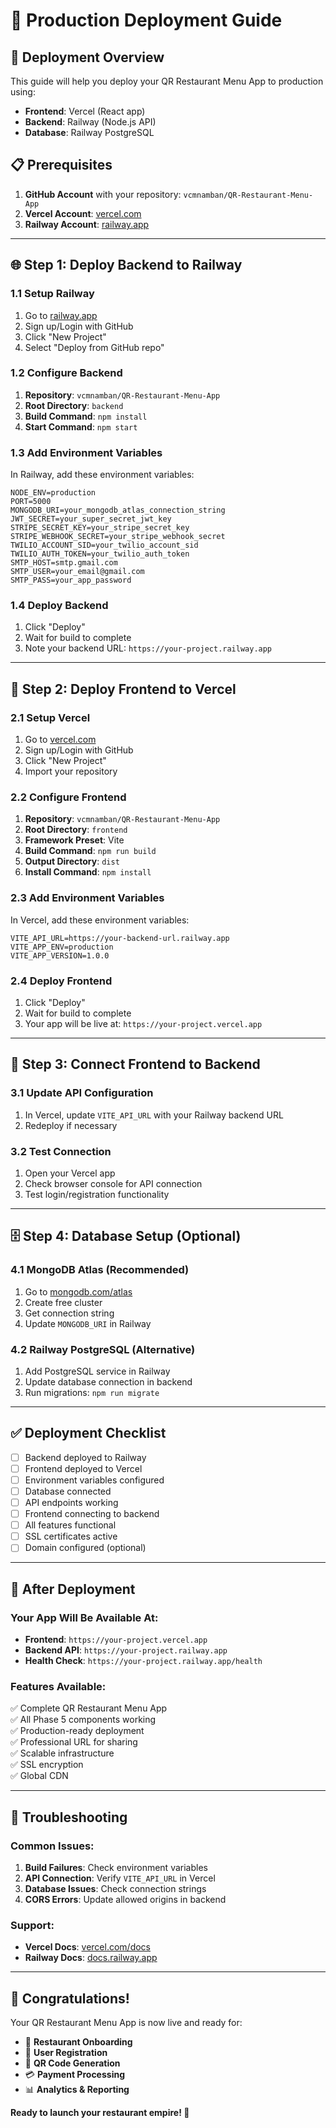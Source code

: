 # 🚀 Production Deployment Guide

## 🎯 **Deployment Overview**
This guide will help you deploy your QR Restaurant Menu App to production using:
- **Frontend**: Vercel (React app)
- **Backend**: Railway (Node.js API)
- **Database**: Railway PostgreSQL

## 📋 **Prerequisites**
1. **GitHub Account** with your repository: `vcmnamban/QR-Restaurant-Menu-App`
2. **Vercel Account**: [vercel.com](https://vercel.com)
3. **Railway Account**: [railway.app](https://railway.app)

---

## 🌐 **Step 1: Deploy Backend to Railway**

### 1.1 Setup Railway
1. Go to [railway.app](https://railway.app)
2. Sign up/Login with GitHub
3. Click "New Project"
4. Select "Deploy from GitHub repo"

### 1.2 Configure Backend
1. **Repository**: `vcmnamban/QR-Restaurant-Menu-App`
2. **Root Directory**: `backend`
3. **Build Command**: `npm install`
4. **Start Command**: `npm start`

### 1.3 Add Environment Variables
In Railway, add these environment variables:
```env
NODE_ENV=production
PORT=5000
MONGODB_URI=your_mongodb_atlas_connection_string
JWT_SECRET=your_super_secret_jwt_key
STRIPE_SECRET_KEY=your_stripe_secret_key
STRIPE_WEBHOOK_SECRET=your_stripe_webhook_secret
TWILIO_ACCOUNT_SID=your_twilio_account_sid
TWILIO_AUTH_TOKEN=your_twilio_auth_token
SMTP_HOST=smtp.gmail.com
SMTP_USER=your_email@gmail.com
SMTP_PASS=your_app_password
```

### 1.4 Deploy Backend
1. Click "Deploy"
2. Wait for build to complete
3. Note your backend URL: `https://your-project.railway.app`

---

## 🎨 **Step 2: Deploy Frontend to Vercel**

### 2.1 Setup Vercel
1. Go to [vercel.com](https://vercel.com)
2. Sign up/Login with GitHub
3. Click "New Project"
4. Import your repository

### 2.2 Configure Frontend
1. **Repository**: `vcmnamban/QR-Restaurant-Menu-App`
2. **Root Directory**: `frontend`
3. **Framework Preset**: Vite
4. **Build Command**: `npm run build`
5. **Output Directory**: `dist`
6. **Install Command**: `npm install`

### 2.3 Add Environment Variables
In Vercel, add these environment variables:
```env
VITE_API_URL=https://your-backend-url.railway.app
VITE_APP_ENV=production
VITE_APP_VERSION=1.0.0
```

### 2.4 Deploy Frontend
1. Click "Deploy"
2. Wait for build to complete
3. Your app will be live at: `https://your-project.vercel.app`

---

## 🔗 **Step 3: Connect Frontend to Backend**

### 3.1 Update API Configuration
1. In Vercel, update `VITE_API_URL` with your Railway backend URL
2. Redeploy if necessary

### 3.2 Test Connection
1. Open your Vercel app
2. Check browser console for API connection
3. Test login/registration functionality

---

## 🗄️ **Step 4: Database Setup (Optional)**

### 4.1 MongoDB Atlas (Recommended)
1. Go to [mongodb.com/atlas](https://mongodb.com/atlas)
2. Create free cluster
3. Get connection string
4. Update `MONGODB_URI` in Railway

### 4.2 Railway PostgreSQL (Alternative)
1. Add PostgreSQL service in Railway
2. Update database connection in backend
3. Run migrations: `npm run migrate`

---

## ✅ **Deployment Checklist**

- [ ] Backend deployed to Railway
- [ ] Frontend deployed to Vercel
- [ ] Environment variables configured
- [ ] Database connected
- [ ] API endpoints working
- [ ] Frontend connecting to backend
- [ ] All features functional
- [ ] SSL certificates active
- [ ] Domain configured (optional)

---

## 🌟 **After Deployment**

### **Your App Will Be Available At:**
- **Frontend**: `https://your-project.vercel.app`
- **Backend API**: `https://your-project.railway.app`
- **Health Check**: `https://your-project.railway.app/health`

### **Features Available:**
✅ Complete QR Restaurant Menu App  
✅ All Phase 5 components working  
✅ Production-ready deployment  
✅ Professional URL for sharing  
✅ Scalable infrastructure  
✅ SSL encryption  
✅ Global CDN  

---

## 🚨 **Troubleshooting**

### **Common Issues:**
1. **Build Failures**: Check environment variables
2. **API Connection**: Verify `VITE_API_URL` in Vercel
3. **Database Issues**: Check connection strings
4. **CORS Errors**: Update allowed origins in backend

### **Support:**
- **Vercel Docs**: [vercel.com/docs](https://vercel.com/docs)
- **Railway Docs**: [docs.railway.app](https://docs.railway.app)

---

## 🎉 **Congratulations!**
Your QR Restaurant Menu App is now live and ready for:
- 🏪 **Restaurant Onboarding**
- 👥 **User Registration**
- 📱 **QR Code Generation**
- 💳 **Payment Processing**
- 📊 **Analytics & Reporting**

**Ready to launch your restaurant empire! 🚀**

